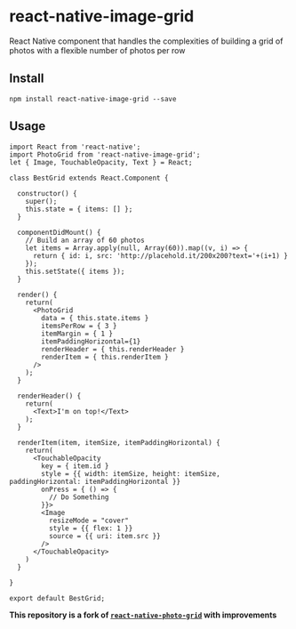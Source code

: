 # react-native-image-grid
React Native component that handles the complexities of building a grid of photos with a flexible number of photos per row

## Install

`npm install react-native-image-grid --save`

## Usage

```
import React from 'react-native';
import PhotoGrid from 'react-native-image-grid';
let { Image, TouchableOpacity, Text } = React;

class BestGrid extends React.Component {

  constructor() {
    super();
    this.state = { items: [] };
  }

  componentDidMount() {
    // Build an array of 60 photos
    let items = Array.apply(null, Array(60)).map((v, i) => {
      return { id: i, src: 'http://placehold.it/200x200?text='+(i+1) }
    });
    this.setState({ items });
  }

  render() {
    return(
      <PhotoGrid
        data = { this.state.items }
        itemsPerRow = { 3 }
        itemMargin = { 1 }
        itemPaddingHorizontal={1}
        renderHeader = { this.renderHeader }
        renderItem = { this.renderItem }
      />
    );
  }

  renderHeader() {
    return(
      <Text>I'm on top!</Text>
    );
  }

  renderItem(item, itemSize, itemPaddingHorizontal) {
    return(
      <TouchableOpacity
        key = { item.id }
        style = {{ width: itemSize, height: itemSize, paddingHorizontal: itemPaddingHorizontal }}
        onPress = { () => {
          // Do Something
        }}>
        <Image
          resizeMode = "cover"
          style = {{ flex: 1 }}
          source = {{ uri: item.src }}
        />
      </TouchableOpacity>
    )
  }

}

export default BestGrid;
```

 **This repository is a fork of [`react-native-photo-grid`](https://github.com/christopherabouabdo/react-native-photo-grid) with improvements**
